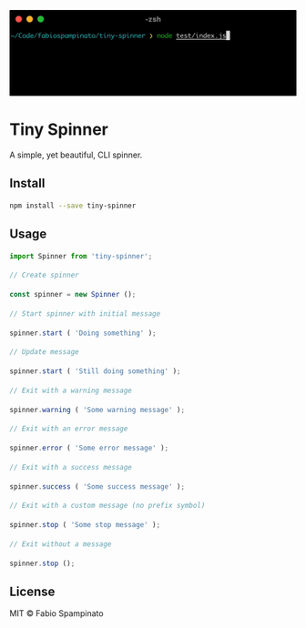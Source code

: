 
<p align="center">
  <img src="resources/demo.gif" width="522" alt="Demo">
</p>

# Tiny Spinner

A simple, yet beautiful, CLI spinner.

## Install

```sh
npm install --save tiny-spinner
```

## Usage

```ts
import Spinner from 'tiny-spinner';

// Create spinner

const spinner = new Spinner ();

// Start spinner with initial message

spinner.start ( 'Doing something' );

// Update message

spinner.start ( 'Still doing something' );

// Exit with a warning message

spinner.warning ( 'Some warning message' );

// Exit with an error message

spinner.error ( 'Some error message' );

// Exit with a success message

spinner.success ( 'Some success message' );

// Exit with a custom message (no prefix symbol)

spinner.stop ( 'Some stop message' );

// Exit without a message

spinner.stop ();
```

## License

MIT © Fabio Spampinato
